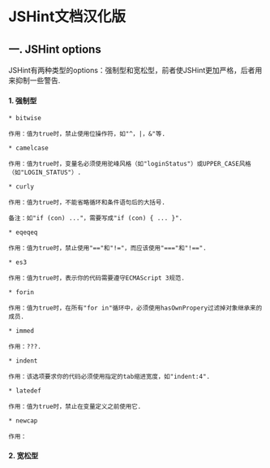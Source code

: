 JSHint文档汉化版
=================

## 一. JSHint options

JSHint有两种类型的options：强制型和宽松型，前者使JSHint更加严格，后者用来抑制一些警告.


#### 1. 强制型
  
    * bitwise
    
    作用：值为true时，禁止使用位操作符，如"^，|，&"等.
    
    * camelcase
  
    作用：值为true时，变量名必须使用驼峰风格（如"loginStatus"）或UPPER_CASE风格（如"LOGIN_STATUS"）.
    
    * curly
    
    作用：值为true时，不能省略循环和条件语句后的大括号.
    
    备注：如"if (con) ..."，需要写成"if (con) { ... }".
    
    * eqeqeq
    
    作用：值为true时，禁止使用"=="和"!="，而应该使用"==="和"!==".
    
    * es3
    
    作用：值为true时，表示你的代码需要遵守ECMAScript 3规范.
    
    * forin
    
    作用：值为true时，在所有"for in"循环中，必须使用hasOwnPropery过滤掉对象继承来的成员.
    
    * immed
    
    作用：???.
    
    * indent
    
    作用：该选项要求你的代码必须使用指定的tab缩进宽度，如"indent:4".
    
    * latedef
    
    作用：值为true时，禁止在变量定义之前使用它.
    
    * newcap
    
    作用：
    

#### 2. 宽松型

